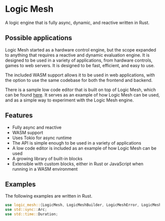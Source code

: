 # Logic Mesh
A logic engine that is fully async, dynamic, and reactive written in Rust.

## Possible applications
Logic Mesh started as a hardware control engine, but the scope expanded to anything that requires a reactive and dynamic evaluation engine. 
It is designed to be used in a variety of applications, from hardware controls, games to web servers. It is designed to be fast, efficient, and easy to use.

The included WASM support allows it to be used in web applications, with the option to use the same codebase for both the frontend and backend.

There is a sample low code editor that is built on top of Logic Mesh, which can be found [here](link). It serves as an example of how Logic Mesh can be used, and as
a simple way to experiment with the Logic Mesh engine.

## Features
- Fully async and reactive
- WASM support
- Uses Tokio for async runtime
- The API is simple enough to be used in a variety of applications
- A low code editor is included as an example of how Logic Mesh can be used
- A growing library of built-in blocks
- Extensible with custom blocks, either in Rust or JavaScript when running in a WASM environment

## Examples

The following examples are written in Rust.

```rust
use logic_mesh::{LogicMesh, LogicMeshBuilder, LogicMeshError, LogicMeshResult, LogicMeshValue, LogicMeshValueRef};
use std::sync::Arc;
use std::time::Duration;
```

